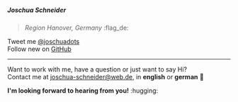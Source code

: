 ##### Joschua Schneider

> _Region Hanover, Germany_ :flag_de:

Tweet me [@joschuadots](https://twitter.com/joschuadots)  
Follow new on [GitHub](https://github.com/JoschuaSchneider)

---

Want to work with me, have a question or just want to say Hi?  
Contact me at <joschua-schneider@web.de>, in **english** or **german** :incoming_envelope:

**I'm looking forward to hearing from you!** :hugging: